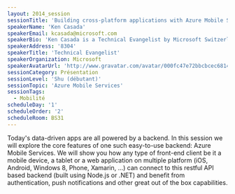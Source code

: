 ```yaml
---
layout: 2014_session
sessionTitle: 'Building cross-platform applications with Azure Mobile Services'
speakerName: 'Ken Casada'
speakerEmail: kcasada@microsoft.com
speakerBio: 'Ken Casada is a Technical Evangelist by Microsoft Switzerland and since more than 10 years he is supporting medium and large  companies in the software development on the Microsoft Platform. Before joining MS he was a developer in a bank and in a MS partner company.'
speakerAddress: '8304'
speakerTitle: 'Technical Evangelist'
speakerOrganization: Microsoft
speakerAvatarUrl: 'http://www.gravatar.com/avatar/000fc47e72bbcbcec6814a8a449329d1?size=200&default=mm'
sessionCategory: Présentation
sessionLevel: 'Shu (débutant)'
sessionTopic: 'Azure Mobile Services'
sessionTags:
  - Mobilité
scheduleDay: '1'
scheduleOrder: '2'
scheduleRoom: BS31
---
```


Today's data-driven apps are all powered by a backend. In this session we will explore the core features of one such easy-to-use backend: Azure Mobile Services. We will show you how any type of front-end client be it a mobile device, a tablet or a web application on multiple platform (iOS, Android, Windows 8, Phone, Xamarin, ...) can connect to this restful API based backend (built using Node.js or .NET) and benefit from authentication, push notifications and other great out of the box capabilities.

